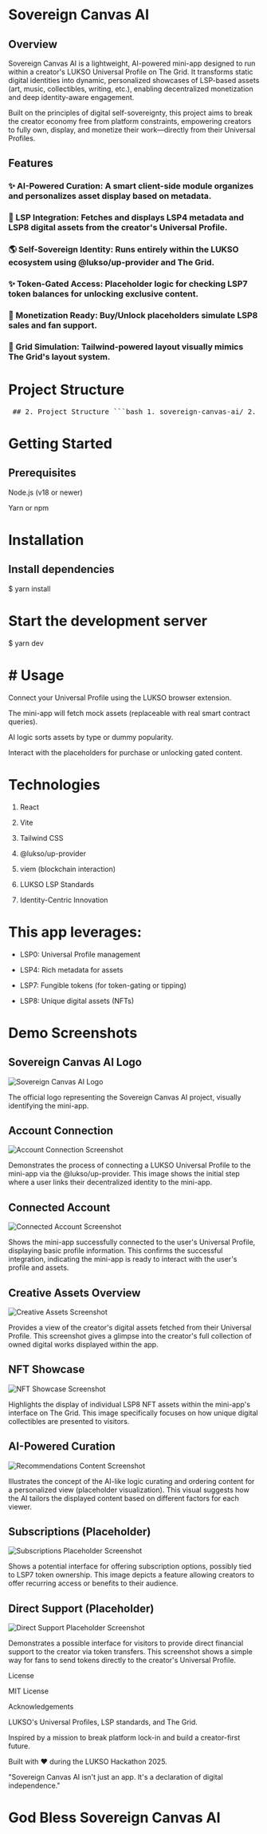 # Sovereign Canvas AI

## Overview

Sovereign Canvas AI is a lightweight, AI-powered mini-app designed to run within a creator's LUKSO Universal Profile on The Grid. It transforms static digital identities into dynamic, personalized showcases of LSP-based assets (art, music, collectibles, writing, etc.), enabling decentralized monetization and deep identity-aware engagement.

Built on the principles of digital self-sovereignty, this project aims to break the creator economy free from platform constraints, empowering creators to fully own, display, and monetize their work—directly from their Universal Profiles.

## Features

### ✨ AI-Powered Curation: A smart client-side module organizes and personalizes asset display based on metadata.

### 💼 LSP Integration: Fetches and displays LSP4 metadata and LSP8 digital assets from the creator's Universal Profile.

### 🌎 Self-Sovereign Identity: Runs entirely within the LUKSO ecosystem using @lukso/up-provider and The Grid.

### ✨ Token-Gated Access: Placeholder logic for checking LSP7 token balances for unlocking exclusive content.

### 💸 Monetization Ready: Buy/Unlock placeholders simulate LSP8 sales and fan support.

### 📆 Grid Simulation: Tailwind-powered layout visually mimics The Grid's layout system.

# Project Structure

<pre> ## 2. Project Structure ```bash 1. sovereign-canvas-ai/ 2. ├── public/ 3. │ └── index.html # Entry HTML 4. ├── src/ 5. │ ├── components/ 6. │ │ └── AssetCard.jsx # Component to display each asset 7. │ ├── data/ 8. │ │ └── mockAssets.js # Mock asset data (LSP-like) 9. │ ├── App.jsx # Main app logic 10. │ └── main.jsx # Entry point 11. ├── tailwind.config.js # Tailwind CSS configuration 12. ├── vite.config.js # Vite bundler config 13. ├── package.json # Project metadata & dependencies 14. ├── README.md # Project overview and instructions 15. └── ARCHITECTURE.md # System design & component breakdown ``` </pre>

# Getting Started

## Prerequisites

Node.js (v18 or newer)

Yarn or npm

# Installation
## Install dependencies
$ yarn install

# Start the development server
$ yarn dev

# # Usage

Connect your Universal Profile using the LUKSO browser extension.

The mini-app will fetch mock assets (replaceable with real smart contract queries).

AI logic sorts assets by type or dummy popularity.

Interact with the placeholders for purchase or unlocking gated content.

# Technologies

1. React

2. Vite

3. Tailwind CSS

4. @lukso/up-provider

5. viem (blockchain interaction)

6. LUKSO LSP Standards

7. Identity-Centric Innovation

# This app leverages:

* LSP0: Universal Profile management

* LSP4: Rich metadata for assets

* LSP7: Fungible tokens (for token-gating or tipping)

* LSP8: Unique digital assets (NFTs)

# Demo Screenshots
## Sovereign Canvas AI Logo
![Sovereign Canvas AI Logo](sovereign-canvas-ai/src/Components/Screenshots/Logo.png)

The official logo representing the Sovereign Canvas AI project, visually identifying the mini-app.

## Account Connection
![Account Connection Screenshot](sovereign-canvas-ai/src/Components/Screenshots/Accountconnect.png) 

Demonstrates the process of connecting a LUKSO Universal Profile to the mini-app via the @lukso/up-provider.
This image shows the initial step where a user links their decentralized identity to the mini-app.

## Connected Account
![Connected Account Screenshot](sovereign-canvas-ai/src/Components/Screenshots/Connectedaccount.png) 

Shows the mini-app successfully connected to the user's Universal Profile, displaying basic profile information.
This confirms the successful integration, indicating the mini-app is ready to interact with the user's profile and assets.

## Creative Assets Overview
![Creative Assets Screenshot](sovereign-canvas-ai/src/Components/Screenshots/Creativeassets.png)

Provides a view of the creator's digital assets fetched from their Universal Profile.
This screenshot gives a glimpse into the creator's full collection of owned digital works displayed within the app.

## NFT Showcase 
![NFT Showcase Screenshot](sovereign-canvas-ai/src/Components/Screenshots/Nfts.png) 

Highlights the display of individual LSP8 NFT assets within the mini-app's interface on The Grid.
This image specifically focuses on how unique digital collectibles are presented to visitors.

## AI-Powered Curation
![Recommendations Content Screenshot](sovereign-canvas-ai/src/Components/Screenshots/Recomendationscontent.png)

Illustrates the concept of the AI-like logic curating and ordering content for a personalized view (placeholder visualization).
This visual suggests how the AI tailors the displayed content based on different factors for each viewer.

## Subscriptions (Placeholder)
![Subscriptions Placeholder Screenshot](sovereign-canvas-ai/src/Components/Screenshots/Subscriptions.png)

Shows a potential interface for offering subscription options, possibly tied to LSP7 token ownership.
This image depicts a feature allowing creators to offer recurring access or benefits to their audience.

## Direct Support (Placeholder)
![Direct Support Placeholder Screenshot](sovereign-canvas-ai/src/Components/Screenshots/Directsupport.png)

Demonstrates a possible interface for visitors to provide direct financial support to the creator via token transfers.
This screenshot shows a simple way for fans to send tokens directly to the creator's Universal Profile.


License

MIT License

Acknowledgements

LUKSO's Universal Profiles, LSP standards, and The Grid.

Inspired by a mission to break platform lock-in and build a creator-first future.

Built with ❤️ during the LUKSO Hackathon 2025.

"Sovereign Canvas AI isn't just an app. It's a declaration of digital independence."

# God Bless Sovereign Canvas AI

